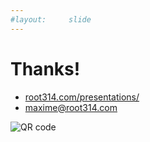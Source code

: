 ```yaml
---
#layout:     slide
---
```

# Thanks!

- [root314.com/presentations/](http://www.root314.com/presentations/osduk2017)
- maxime@root314.com

![QR code]({{site.url}}/img/presentations/osnd2017.svg)

<!--
- http://superuser.openstack.org/articles/how-to-migrate-from-vmware-and-hyper-v-to-openstack/
-->

<aside class="notes">

</aside>
